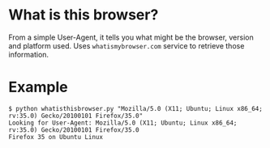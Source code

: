 What is this browser?
=======

From a simple User-Agent, it tells you what might be the browser, version and platform used.
Uses ```whatismybrowser.com``` service to retrieve those information. 

Example
======

```
$ python whatisthisbrowser.py "Mozilla/5.0 (X11; Ubuntu; Linux x86_64; rv:35.0) Gecko/20100101 Firefox/35.0"
Looking for User-Agent: Mozilla/5.0 (X11; Ubuntu; Linux x86_64; rv:35.0) Gecko/20100101 Firefox/35.0
Firefox 35 on Ubuntu Linux
``` 